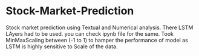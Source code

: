 # Stock-Market-Prediction
Stock market prediction using Textual and Numerical analysis.
There LSTM LAyers had to be used. you can check ipynb file for the same.
Took MinMaxScaling between (-1 to 1) to hamper the performance of model as LSTM is highly sensitive to Scale of the data.

